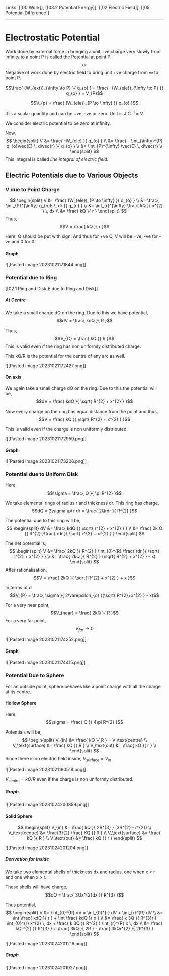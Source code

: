 Links: [[00 Work]], [[03.2 Potential Energy]], [[02 Electric Field]], [[05 Potential Difference]]
___
# Electrostatic Potential
Work done by external force in bringing a unit +ve charge very slowly from infinity to a point P is called the Potential at point P.
$$or$$
Negative of work done by electric field to bring unit +ve charge from $\infty$ to point P.

$$\frac{ (W_{ext})_{\infty \to P} }{ q_{o} } = \frac{ -(W_{ele})_{\infty \to P} }{ q_{o} } = V_{P}$$

$$V_{p} = \frac{ (W_{ele})_{P \to \infty} }{ q_{o} }$$

It is a scalar quantity and can be +ve, -ve or zero.
Unit is J C$^{-1}$ = V. 

We consider electric potential to be zero at infinity.

Now,
$$
\begin{split}
V &= \frac{ -W_{ele} }{ q_{o} } \\
&= \frac{ - \int_{\infty}^{P} q_{o}\vec{E} \, d\vec{r} }{ q_{o} } \\
&= \int_{P}^{\infty} \vec{E} \, d\vec{r} \\
\end{split}
$$
This integral is called *line integral of electric field.*

## Electric Potentials due to Various Objects
### V due to Point Charge
$$
\begin{split}
V &= \frac{ (W_{ele})_{P \to \infty} }{ q_{o} } \\
&= \frac{ \int_{P}^{\infty} q_{o}E \, dr }{ q_{o} } \\
&= \int_{r}^{\infty} \frac{ kQ }{ x^{2} } \, dx \\
&= \frac{ kQ }{ r }
\end{split}
$$
Thus,
$$V = \frac{ kQ }{ r }$$

Here, Q should be put with sign. And thus for +ve Q, V will be +ve, -ve for -ve and 0 for 0. 

#### Graph 

![[Pasted image 20231021171844.png]]

### Potential due to Ring
[[02.1 Ring and Disk|E due to Ring and Disk]]

##### At Centre 
We take a small charge dQ on the ring. 
Due to this we have potential,
$$dV = \frac{ kdQ }{ R }$$

Thus,
$$V_{C} = \frac{ kQ }{ R }$$
This is valid even if the ring has non uniformly distributed charge. 

This kQ/R is the potential for the centre of any arc as well. 

![[Pasted image 20231021172427.png]]

#### On axis
We again take a small charge dQ on the ring. 
Due to this the potential will be,
$$dV = \frac{ kdQ }{ \sqrt{ R^{2} + x^{2} } }$$

Now every charge on the ring has equal distance from the point and thus,
$$V = \frac{ kQ }{ \sqrt{ R^{2} + x^{2} } }$$

This is valid even if the charge is non uniformly distributed. 

![[Pasted image 20231021172959.png]]

#### Graph 
![[Pasted image 20231021173206.png]]


### Potential due to Uniform Disk
Here,
$$\sigma = \frac{ Q }{ \pi R^{2} }$$

We take elemental rings of radius r and thickness dr. This ring has charge,
$$dQ = 2\sigma \pi r dr = \frac{ 2Qrdr }{ R^{2} }$$

The potential due to this ring will be,
$$
\begin{split}
dV &= \frac{ kdQ }{ \sqrt{ r^{2} + x^{2} } } \\
&= \frac{ 2k Q }{ R^{2} }\frac{ rdr }{ \sqrt{ r^{2} + x^{2} } }
\end{split}
$$

The net potential is,
$$
\begin{split}
V &= \frac{ 2kQ }{ R^{2} } \int_{0}^{R} \frac{ rdr }{ \sqrt{ r^{2} + x^{2} } } \\
&= \frac{ 2kQ }{ R^{2} } (\sqrt{ R^{2} + x^{2} } - x) 
\end{split}
$$
After rationalisation,
$$V = \frac{ 2kQ }{ \sqrt{ R^{2} + x^{2} } + x }$$

In terms of $\sigma$
$$V_{P} = \frac{ \sigma }{ 2\varepsilon_{o} }(\sqrt{ R^{2}+x^{2} } - x)$$

For a very near point,
$$V_{near} = \frac{ 2kQ }{ R }$$
For a very far point,
$$V_{far} \to 0$$

![[Pasted image 20231021174252.png]]

#### Graph 
![[Pasted image 20231021174415.png]]

### Potential Due to Sphere
For an outside point, sphere behaves like a point charge with all the charge at its centre. 

#### Hollow Sphere
Here,
$$\sigma = \frac{ Q }{ 4\pi R^{2} }$$

Potentials will be,
$$
\begin{split}
V_{in} &= \frac{ kQ }{ R } = V_\text{centre} \\
V_\text{surface} &= \frac{ kQ }{ R } \\
V_\text{out} &= \frac{ kQ }{ r } \\
\end{split}
$$
Since there is no electric field inside, $V_\text{surface} = V_{in}$

![[Pasted image 20231021180518.png]]

$V_\text{centre} = kQ /R$ even if the charge is non uniformly distributed. 

##### Graph 
![[Pasted image 20231024200859.png]]


#### Solid Sphere

$$
\begin{split}
V_{in} &= \frac{ kQ }{ 2R^{3} } (3R^{2} - r^{2}) \\
V_\text{centre} &= \frac{3}{2} \frac{ KQ }{ R } \\
V_\text{surface} &= \frac{ kQ }{ R } \\
V_\text{out} &= \frac{ kQ }{ r } 
\end{split}
$$

![[Pasted image 20231024201204.png]]

##### Derivation for Inside 
We take two elemental shells of thickness dx and radius, one when x < r and one when x > r. 

These shells will have charge,
$$dQ = \frac{ 3Qx^{2}dx }{ R^{3} }$$

Thus potential,
$$
\begin{split}
V &= \int_{0}^{R} dV = \int_{0}^{r} dV + \int_{r}^{R} dV \\
&= \int \frac{ kdQ }{ r } + \int \frac{ kdQ }{ x } \\
&= \frac{ k 3Q }{ R^{3}r } \int_{0}^{r} x^{2} \, dx + \frac{ k 3Q }{ R^{2} } \int_{r}^{R} x \, dx \\
&= \frac{ kQr^{2} }{ R^{3} } + \frac{ 3kQ }{ 2R } - \frac{ 3kQr^{2} }{ 2R^{3} } 
\end{split}
$$

![[Pasted image 20231024201216.png]]

##### Graph 
![[Pasted image 20231024201927.png]]

